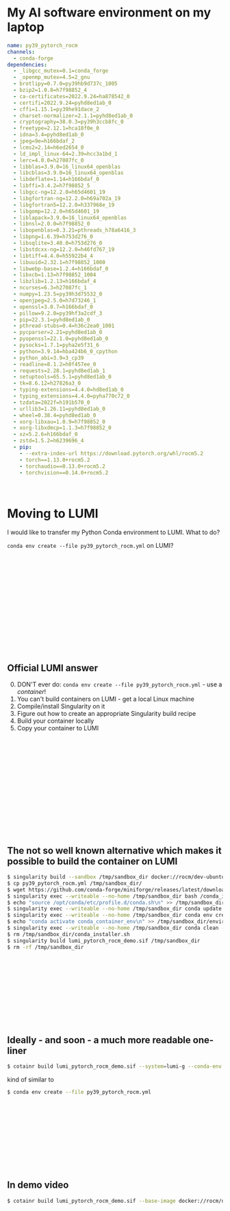 # My AI software environment on my laptop

```yaml
name: py39_pytorch_rocm
channels:
  - conda-forge
dependencies:
  - _libgcc_mutex=0.1=conda_forge
  - _openmp_mutex=4.5=2_gnu
  - brotlipy=0.7.0=py39hb9d737c_1005
  - bzip2=1.0.8=h7f98852_4
  - ca-certificates=2022.9.24=ha878542_0
  - certifi=2022.9.24=pyhd8ed1ab_0
  - cffi=1.15.1=py39he91dace_2
  - charset-normalizer=2.1.1=pyhd8ed1ab_0
  - cryptography=38.0.3=py39h3ccb8fc_0
  - freetype=2.12.1=hca18f0e_0
  - idna=3.4=pyhd8ed1ab_0
  - jpeg=9e=h166bdaf_2
  - lcms2=2.14=h6ed2654_0
  - ld_impl_linux-64=2.39=hcc3a1bd_1
  - lerc=4.0.0=h27087fc_0
  - libblas=3.9.0=16_linux64_openblas
  - libcblas=3.9.0=16_linux64_openblas
  - libdeflate=1.14=h166bdaf_0
  - libffi=3.4.2=h7f98852_5
  - libgcc-ng=12.2.0=h65d4601_19
  - libgfortran-ng=12.2.0=h69a702a_19
  - libgfortran5=12.2.0=h337968e_19
  - libgomp=12.2.0=h65d4601_19
  - liblapack=3.9.0=16_linux64_openblas
  - libnsl=2.0.0=h7f98852_0
  - libopenblas=0.3.21=pthreads_h78a6416_3
  - libpng=1.6.39=h753d276_0
  - libsqlite=3.40.0=h753d276_0
  - libstdcxx-ng=12.2.0=h46fd767_19
  - libtiff=4.4.0=h55922b4_4
  - libuuid=2.32.1=h7f98852_1000
  - libwebp-base=1.2.4=h166bdaf_0
  - libxcb=1.13=h7f98852_1004
  - libzlib=1.2.13=h166bdaf_4
  - ncurses=6.3=h27087fc_1
  - numpy=1.23.5=py39h3d75532_0
  - openjpeg=2.5.0=h7d73246_1
  - openssl=3.0.7=h166bdaf_0
  - pillow=9.2.0=py39hf3a2cdf_3
  - pip=22.3.1=pyhd8ed1ab_0
  - pthread-stubs=0.4=h36c2ea0_1001
  - pycparser=2.21=pyhd8ed1ab_0
  - pyopenssl=22.1.0=pyhd8ed1ab_0
  - pysocks=1.7.1=pyha2e5f31_6
  - python=3.9.14=hba424b6_0_cpython
  - python_abi=3.9=3_cp39
  - readline=8.1.2=h0f457ee_0
  - requests=2.28.1=pyhd8ed1ab_1
  - setuptools=65.5.1=pyhd8ed1ab_0
  - tk=8.6.12=h27826a3_0
  - typing-extensions=4.4.0=hd8ed1ab_0
  - typing_extensions=4.4.0=pyha770c72_0
  - tzdata=2022f=h191b570_0
  - urllib3=1.26.11=pyhd8ed1ab_0
  - wheel=0.38.4=pyhd8ed1ab_0
  - xorg-libxau=1.0.9=h7f98852_0
  - xorg-libxdmcp=1.1.3=h7f98852_0
  - xz=5.2.6=h166bdaf_0
  - zstd=1.5.2=h6239696_4
  - pip:
    - --extra-index-url https://download.pytorch.org/whl/rocm5.2
    - torch==1.13.0+rocm5.2
    - torchaudio==0.13.0+rocm5.2
    - torchvision==0.14.0+rocm5.2
```

<br />

# Moving to LUMI
I would like to transfer my Python Conda environment to LUMI. What to do?

`conda env create --file py39_pytorch_rocm.yml` on LUMI?

<br /><br /><br /><br /><br /><br /><br /><br /><br /><br /><br /><br /><br />

## Official LUMI answer

0. DON'T ever do: `conda env create --file py39_pytorch_rocm.yml` - use a *container*!
1. You can't build containers on LUMI - get a local Linux machine
2. Compile/install Singularity on it
3. Figure out how to create an appropriate Singularity build recipe
4. Build your container locally
5. Copy your container to LUMI

<br /><br /><br /><br /><br /><br /><br /><br /><br /><br /><br /><br /><br />


## The not so well known alternative which makes it possible to build the container on LUMI

```bash
$ singularity build --sandbox /tmp/sandbox_dir docker://rocm/dev-ubuntu-22.04:5.3.2-complete
$ cp py39_pytorch_rocm.yml /tmp/sandbox_dir/
$ wget https://github.com/conda-forge/miniforge/releases/latest/download/Miniforge3-Linux-x86_64.sh -O /tmp/sandbox_dir/conda_installer.sh
$ singularity exec --writeable --no-home /tmp/sandbox_dir bash /conda_installer.sh -b -s -p /opt/conda
$ echo "source /opt/conda/etc/profile.d/conda.sh\n" >> /tmp/sandbox_dir/environment
$ singularity exec --writeable --no-home /tmp/sandbox_dir conda update -y -n base -c conda-forge conda
$ singularity exec --writeable --no-home /tmp/sandbox_dir conda env create -f /py39_pytorch_rocm.yml -n conda_container_env
$ echo "conda activate conda_container_env\n" >> /tmp/sandbox_dir/environment
$ singularity exec --writeable --no-home /tmp/sandbox_dir conda clean -y -a
$ rm /tmp/sandbox_dir/conda_installer.sh
$ singularity build lumi_pytorch_rocm_demo.sif /tmp/sandbox_dir
$ rm -rf /tmp/sandbox_dir
```

<br /><br /><br /><br /><br /><br /><br /><br /><br />

## Ideally - and soon - a much more readable one-liner

```bash
$ cotainr build lumi_pytorch_rocm_demo.sif --system=lumi-g --conda-env py39_pytorch_rocm.yml
```

kind of similar to

```bash
$ conda env create --file py39_pytorch_rocm.yml
```

<br /><br /><br /><br /><br /><br /><br /><br /><br />

## In demo video

```bash
$ cotainr build lumi_pytorch_rocm_demo.sif --base-image docker://rocm/dev-ubuntu-22.04:5.3.2-complete --conda-env py39_pytorch_rocm.yml
```
